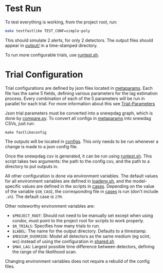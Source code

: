 # Test Run
To test everything is working, from the project root, run:
```bash
make testfastlike TEST_CONF=simple-poly
```
This should simulate 2 alerts, for only 2 detectors. The output files should appear in [output/](../output/) in a time-stamped directory.

To run more configurable trials, use [runtest.sh](../snewpdag/data/fastlike/runtest.sh).

# Trial Configuration
Trial configurations are defined by json files located in [metaparams](../snewpdag/data/fastlike/metaparams). Each file has the same 5 fields, defining various parameters for the lag estimation process. Every combination of each of the 5 parameters will be run in parallel for each trial. For more information about this see [Trial-Parameters](Trial-Parameters.md)

Json trial parameters must be converted into a snewpdag graph, which is done by [compare.py](../snewpdag/data/fastlike/compare.py). To convert all configs in [metaparams](../snewpdag/data/fastlike/metaparams) into snewdag CSVs, just run:
```shell
make fastlikeconfig
``` 
The outputs will be located in [configs](../snewpdag/data/fastlike/configs). This only needs to be run whenever a change is made to a json config file.

Once the snewpdag csv is generated, it can be run using [runtest.sh](../snewpdag/data/fastlike/runtest.sh). This script takes two arguments: the path to the config csv, and the path to a directory to put outputs in.

All other configuration is done via environment variables. The default values for all environment variables are defined in [loadenv.sh](../snewpdag/data/fastlike/loadenv.sh), and the model-specific values are defined in the scripts in [cases](../snewpdag/data/fastlike/cases). Depending on the value of the variable `$SN_CASE`, the corresponding file in [cases](../snewpdag/data/fastlike/cases) is run (don't include `.sh`). The default case is `27M`.

Other noteworthy environment variables are:
* `$PROJECT_ROOT`: Should not need to be manually set except when using condor, must point to the project root for scripts to work properly.
* `$N_TRIALS`: Specifies how many trials to run. 
* `$LABEL`: The name for the output directory. Defaults to a timestamp.
* `$MEDIUM_OVERRIDE`: Model all detectors as the same medium (eg scint, wc) instead of using the configuration in [shared.sh](../snewpdag/data/fastlike/cases/shared.sh)
* `$MAX_LAG`: Largest possible time difference between detectors, defining the range of the likelihood scan.

Changing environment variables does not require a rebuild of the config files.